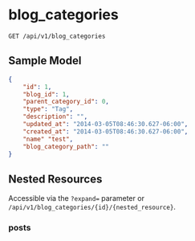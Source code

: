 blog_categories
===============

```shell
GET /api/v1/blog_categories
```

Sample Model
------------

```json
{
	"id": 1,
	"blog_id": 1,
	"parent_category_id": 0,
	"type": "Tag",
	"description": "",
	"updated_at": "2014-03-05T08:46:30.627-06:00",
	"created_at": "2014-03-05T08:46:30.627-06:00",
	"name" "test",
	"blog_category_path": ""
}
```

Nested Resources
----------------

Accessible via the `?expand=` parameter or `/api/v1/blog_categories/{id}/{nested_resource}`.

### posts